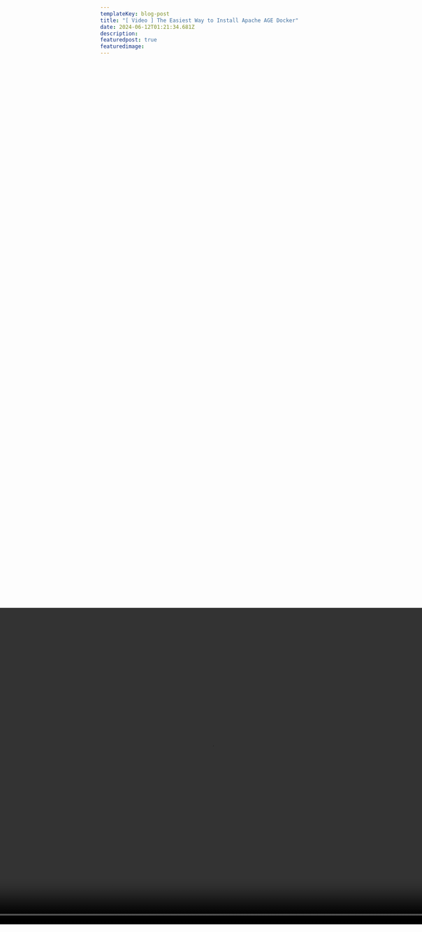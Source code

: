 ```yaml
---
templateKey: blog-post
title: "[ Video ] The Easiest Way to Install Apache AGE Docker"
date: 2024-06-12T01:21:34.681Z
description: 
featuredpost: true
featuredimage: 
---
```

<!--StartFragment-->

<div style="display: flex; justify-content: center; align-items: center; height: 80vh;">
  <video width="1280" height="720" controls autoplay>
    <source src="../../../static/img/The Easiest Way to Install Apache AGE Docker.mp4" type="video/mp4">
    Your browser does not support the video tag.
  </video>
</div>


<!--EndFragment-->